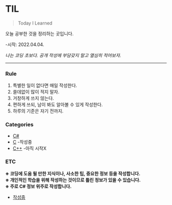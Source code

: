 # TIL
> Today I Learned

오늘 공부한 것을 정리하는 곳입니다.
   
    
-시작: 2022.04.04.   

*나는 코딩 초보다. 공개 작성에 부담갖지 말고 열심히 적어보자.*

---
### Rule
1. 특별한 일이 없다면 매일 작성한다.
2. 쓸데없이 많이 적지 말자.
3. 거창하게 쓰지 않는다.
4. 편하게 쓰되, 남이 봐도 알아볼 수 있게 작성한다.
5. 하루의 기준은 자기 전까지.


### Categories
- [C#](https://github.com/yunho-dev/TIL/tree/main/C%23)
- [C](https://github.com/yunho-dev/TIL) -작성중
- [C++](https://github.com/yunho-dev/TIL) -아직 시작X


### ETC
__※ 코딩에 도움 될 만한 지식이나, 사소한 팁, 중요한 정보 등을 작성합니다.__   
__※ 개인적인 학습을 위해 작성하는 것이므로 틀린 정보가 있을 수 있습니다.__   
__※ 주로 C# 정보 위주로 작성합니다.__
- [작성중](https://github.com/yunho-dev/TIL/tree/main/ETC)
